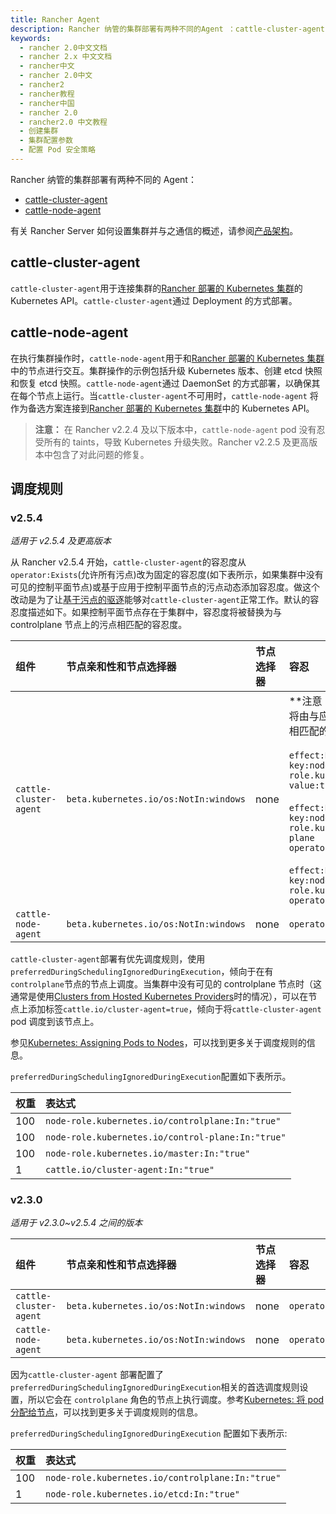 ```yaml
---
title: Rancher Agent
description: Rancher 纳管的集群部署有两种不同的Agent ：cattle-cluster-agent 和 cattle-node-agent
keywords:
  - rancher 2.0中文文档
  - rancher 2.x 中文文档
  - rancher中文
  - rancher 2.0中文
  - rancher2
  - rancher教程
  - rancher中国
  - rancher 2.0
  - rancher2.0 中文教程
  - 创建集群
  - 集群配置参数
  - 配置 Pod 安全策略
---
```


Rancher 纳管的集群部署有两种不同的 Agent：

- [cattle-cluster-agent](#cattle-cluster-agent)
- [cattle-node-agent](#cattle-node-agent)

有关 Rancher Server 如何设置集群并与之通信的概述，请参阅[产品架构](/docs/rancher2/overview/architecture/_index)。

## cattle-cluster-agent

`cattle-cluster-agent`用于连接集群的[Rancher 部署的 Kubernetes 集群](/docs/rancher2/cluster-provisioning/rke-clusters/_index)的 Kubernetes API。`cattle-cluster-agent`通过 Deployment 的方式部署。

## cattle-node-agent

在执行集群操作时，`cattle-node-agent`用于和[Rancher 部署的 Kubernetes 集群](/docs/rancher2/cluster-provisioning/rke-clusters/_index)中的节点进行交互。集群操作的示例包括升级 Kubernetes 版本、创建 etcd 快照和恢复 etcd 快照。`cattle-node-agent`通过 DaemonSet 的方式部署，以确保其在每个节点上运行。当`cattle-cluster-agent`不可用时，`cattle-node-agent` 将作为备选方案连接到[Rancher 部署的 Kubernetes 集群](/docs/rancher2/cluster-provisioning/rke-clusters/_index)中的 Kubernetes API。

> **注意：** 在 Rancher v2.2.4 及以下版本中，`cattle-node-agent` pod 没有忍受所有的 taints，导致 Kubernetes 升级失败。Rancher v2.2.5 及更高版本中包含了对此问题的修复。

## 调度规则

### v2.5.4

_适用于 v2.5.4 及更高版本_

从 Rancher v2.5.4 开始，`cattle-cluster-agent`的容忍度从 `operator:Exists`(允许所有污点)改为固定的容忍度(如下表所示，如果集群中没有可见的控制平面节点)或基于应用于控制平面节点的污点动态添加容忍度。做这个改动是为了让[基于污点的驱逐](https://kubernetes.io/docs/concepts/scheduling-eviction/taint-and-toleration/#taint-based-evictions)能够对`cattle-cluster-agent`正常工作。默认的容忍度描述如下。如果控制平面节点存在于集群中，容忍度将被替换为与 controlplane 节点上的污点相匹配的容忍度。

| 组件                   | 节点亲和性和节点选择器                | 节点选择器 | 容忍                                                                                                                                                                                                                                                                                                                                                                         |
| :--------------------- | :------------------------------------ | :--------- | :--------------------------------------------------------------------------------------------------------------------------------------------------------------------------------------------------------------------------------------------------------------------------------------------------------------------------------------------------------------------------- |
| `cattle-cluster-agent` | `beta.kubernetes.io/os:NotIn:windows` | none       | **注意：**这些是默认的容忍度，将由与应用于控制平面节点的污点相匹配的容忍度取代。<br/><br/>`effect:NoSchedule`<br/>`key:node-role.kubernetes.io/controlplane`<br/>`value:true`<br/><br/>`effect:NoSchedule`<br/>`key:node-role.kubernetes.io/control-plane`<br/>`operator:Exists`<br/><br/>`effect:NoSchedule`<br/>`key:node-role.kubernetes.io/master`<br/>`operator:Exists` |
| `cattle-node-agent`    | `beta.kubernetes.io/os:NotIn:windows` | none       | `operator:Exists`                                                                                                                                                                                                                                                                                                                                                            |

`cattle-cluster-agent`部署有优先调度规则，使用`preferredDuringSchedulingIgnoredDuringExecution`，倾向于在有`controlplane`节点的节点上调度。当集群中没有可见的 controlplane 节点时（这通常是使用[Clusters from Hosted Kubernetes Providers]({{<baseurl>}}/rancher/v2.x/en/cluster-provisioning/hosted-kubernetes-clusters/)时的情况），可以在节点上添加标签`cattle.io/cluster-agent=true`，倾向于将`cattle-cluster-agent` pod 调度到该节点上。

参见[Kubernetes: Assigning Pods to Nodes](https://kubernetes.io/docs/concepts/configuration/assign-pod-node/)，可以找到更多关于调度规则的信息。

`preferredDuringSchedulingIgnoredDuringExecution`配置如下表所示。

| 权重 | 表达式                                            |
| :--- | :------------------------------------------------ |
| 100  | `node-role.kubernetes.io/controlplane:In:"true"`  |
| 100  | `node-role.kubernetes.io/control-plane:In:"true"` |
| 100  | `node-role.kubernetes.io/master:In:"true"`        |
| 1    | `cattle.io/cluster-agent:In:"true"`               |

### v2.3.0

_适用于 v2.3.0~v2.5.4 之间的版本_

| 组件                   | 节点亲和性和节点选择器                | 节点选择器 | 容忍              |
| :--------------------- | :------------------------------------ | :--------- | :---------------- |
| `cattle-cluster-agent` | `beta.kubernetes.io/os:NotIn:windows` | none       | `operator:Exists` |
| `cattle-node-agent`    | `beta.kubernetes.io/os:NotIn:windows` | none       | `operator:Exists` |

因为`cattle-cluster-agent` 部署配置了`preferredDuringSchedulingIgnoredDuringExecution`相关的首选调度规则设置，所以它会在 `controlplane` 角色的节点上执行调度。参考[Kubernetes: 将 pod 分配给节点](https://kubernetes.io/docs/concepts/configuration/assign-pod-node/)，可以找到更多关于调度规则的信息。

`preferredDuringSchedulingIgnoredDuringExecution` 配置如下表所示:

| 权重 | 表达式                                           |
| :--- | :----------------------------------------------- |
| 100  | `node-role.kubernetes.io/controlplane:In:"true"` |
| 1    | `node-role.kubernetes.io/etcd:In:"true"`         |

